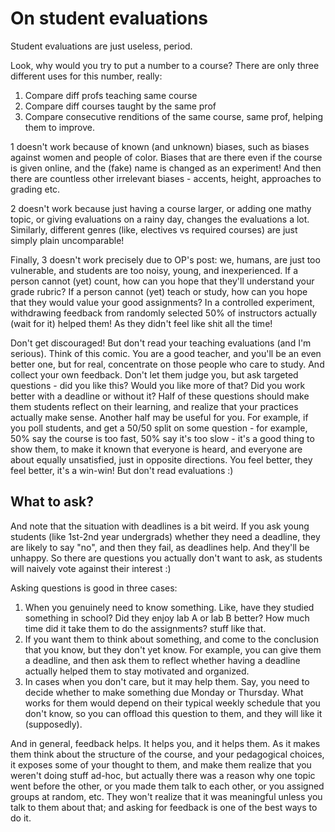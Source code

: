 # On student evaluations

Student evaluations are just useless, period.

Look, why would you try to put a number to a course? There are only three different uses for this number, really:

1. Compare diff profs teaching same course
2. Compare diff courses taught by the same prof
3. Compare consecutive renditions of the same course, same prof, helping them to improve.

1 doesn't work because of known (and unknown) biases, such as biases against women and people of color. Biases that are there even if the course is given online, and the (fake) name is changed as an experiment! And then there are countless other irrelevant biases - accents, height, approaches to grading etc.

2 doesn't work because just having a course larger, or adding one mathy topic, or giving evaluations on a rainy day, changes the evaluations a lot. Similarly, different genres (like, electives vs required courses) are just simply plain uncomparable!

Finally, 3 doesn't work precisely due to OP's post: we, humans, are just too vulnerable, and students are too noisy, young, and inexperienced. If a person cannot (yet) count, how can you hope that they'll understand your grade rubric? If a person cannot (yet) teach or study, how can you hope that they would value your good assignments? In a controlled experiment, withdrawing feedback from randomly selected 50% of instructors actually (wait for it) helped them! As they didn't feel like shit all the time!

Don't get discouraged! But don't read your teaching evaluations (and I'm serious). Think of this comic. You are a good teacher, and you'll be an even better one, but for real, concentrate on those people who care to study. And collect your own feedback. Don't let them judge you, but ask targeted questions - did you like this? Would you like more of that? Did you work better with a deadline or without it? Half of these questions should make them students reflect on their learning, and realize that your practices actually make sense. Another half may be useful for you. For example, if you poll students, and get a 50/50 split on some question - for example, 50% say the course is too fast, 50% say it's too slow - it's a good thing to show them, to make it known that everyone is heard, and everyone are about equally unsatisfied, just in opposite directions. You feel better, they feel better, it's a win-win! But don't read evaluations :)

## What to ask?

And note that the situation with deadlines is a bit weird. If you ask young students (like 1st-2nd year undergrads) whether they need a deadline, they are likely to say "no", and then they fail, as deadlines help. And they'll be unhappy. So there are questions you actually don't want to ask, as students will naively vote against their interest :)

Asking questions is good in three cases:

1. When you genuinely need to know something. Like, have they studied something in school? Did they enjoy lab A or lab B better? How much time did it take them to do the assignments? stuff like that.
2. If you want them to think about something, and come to the conclusion that you know, but they don't yet know. For example, you can give them a deadline, and then ask them to reflect whether having a deadline actually helped them to stay motivated and organized.
3. In cases when you don't care, but it may help them. Say, you need to decide whether to make something due Monday or Thursday. What works for them would depend on their typical weekly schedule that you don't know, so you can offload this question to them, and they will like it (supposedly).

And in general, feedback helps. It helps you, and it helps them. As it makes them think about the structure of the course, and your pedagogical choices, it exposes some of your thought to them, and make them realize that you weren't doing stuff ad-hoc, but actually there was a reason why one topic went before the other, or you made them talk to each other, or you assigned groups at random, etc. They won't realize that it was meaningful unless you talk to them about that; and asking for feedback is one of the best ways to do it.
